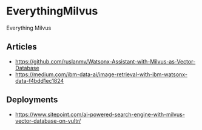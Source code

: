 # EverythingMilvus
Everything Milvus


## Articles

* https://github.com/ruslanmv/Watsonx-Assistant-with-Milvus-as-Vector-Database
* https://medium.com/ibm-data-ai/image-retrieval-with-ibm-watsonx-data-f4bdd1ec1824

## Deployments

* https://www.sitepoint.com/ai-powered-search-engine-with-milvus-vector-database-on-vultr/
